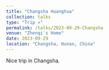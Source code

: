 ```yaml
---
title: "Changsha Huanghua"
collection: talks
type: "Trip ✈️"
permalink: /talks/2023-09-29-Changsha
venue: "Zhenqi's Home"
date: 2023-09-29
location: "Changsha, Hunan, China"
---
```


Nice trip in Changsha.